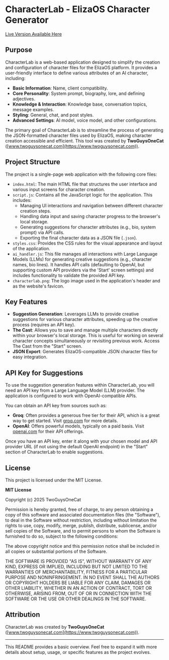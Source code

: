 # CharacterLab - ElizaOS Character Generator

[Live Version Available Here](https://www.twoguysonecat.com/characterlab/)

## Purpose

CharacterLab is a web-based application designed to simplify the creation and configuration of character files for the ElizaOS platform. It provides a user-friendly interface to define various attributes of an AI character, including:

*   **Basic Information**: Name, client compatibility.
*   **Core Personality**: System prompt, biography, lore, and defining adjectives.
*   **Knowledge & Interaction**: Knowledge base, conversation topics, message examples.
*   **Styling**: General, chat, and post styles.
*   **Advanced Settings**: AI model, voice model, and other configurations.

The primary goal of CharacterLab is to streamline the process of generating the JSON-formatted character files used by ElizaOS, making character creation accessible and efficient. This tool was created by **TwoGuysOneCat** ([www.twoguysonecat.com](https://www.twoguysonecat.com)).

## Project Structure

The project is a single-page web application with the following core files:

*   `index.html`: The main HTML file that structures the user interface and various input screens for character creation.
*   `script.js`: Contains all the JavaScript logic for the application. This includes:
    *   Managing UI interactions and navigation between different character creation steps.
    *   Handling data input and saving character progress to the browser's local storage.
    *   Generating suggestions for character attributes (e.g., bio, system prompt) via API calls.
    *   Exporting the final character data as a JSON file (`.json`).
*   `styles.css`: Provides the CSS rules for the visual appearance and layout of the application.
*   `ai_handler.js`: This file manages all interactions with Large Language Models (LLMs) for generating creative suggestions (e.g., character names, bio lines). It handles API calls (defaulting to OpenAI, but supporting custom API providers via the 'Start' screen settings) and includes functionality to validate the provided API key.
*   `characterlab.png`: The logo image used in the application's header and as the website's favicon.

## Key Features

*   **Suggestion Generation**: Leverages LLMs to provide creative suggestions for various character attributes, speeding up the creative process (requires an API key).
*   **The Cast**: Allows you to save and manage multiple characters directly within your browser's local storage. This is useful for working on several character concepts simultaneously or revisiting previous work. Access The Cast from the "Start" screen.
*   **JSON Export**: Generates ElizaOS-compatible JSON character files for easy integration.

## API Key for Suggestions

To use the suggestion generation features within CharacterLab, you will need an API key from a Large Language Model (LLM) provider. The application is configured to work with OpenAI-compatible APIs.

You can obtain an API key from sources such as:

*   **Groq**: Often provides a generous free tier for their API, which is a great way to get started. Visit [groq.com](https://groq.com/) for more details.
*   **OpenAI**: Offers powerful models, typically on a paid basis. Visit [openai.com](https://openai.com/) for their API offerings.

Once you have an API key, enter it along with your chosen model and API provider URL (if not using the default OpenAI endpoint) in the "Start" section of CharacterLab to enable suggestions.

## License

This project is licensed under the MIT License.

**MIT License**

Copyright (c) 2025 TwoGuysOneCat

Permission is hereby granted, free of charge, to any person obtaining a copy
of this software and associated documentation files (the "Software"), to deal
in the Software without restriction, including without limitation the rights
to use, copy, modify, merge, publish, distribute, sublicense, and/or sell
copies of the Software, and to permit persons to whom the Software is
furnished to do so, subject to the following conditions:

The above copyright notice and this permission notice shall be included in all
copies or substantial portions of the Software.

THE SOFTWARE IS PROVIDED "AS IS", WITHOUT WARRANTY OF ANY KIND, EXPRESS OR
IMPLIED, INCLUDING BUT NOT LIMITED TO THE WARRANTIES OF MERCHANTABILITY,
FITNESS FOR A PARTICULAR PURPOSE AND NONINFRINGEMENT. IN NO EVENT SHALL THE
AUTHORS OR COPYRIGHT HOLDERS BE LIABLE FOR ANY CLAIM, DAMAGES OR OTHER
LIABILITY, WHETHER IN AN ACTION OF CONTRACT, TORT OR OTHERWISE, ARISING FROM,
OUT OF OR IN CONNECTION WITH THE SOFTWARE OR THE USE OR OTHER DEALINGS IN THE
SOFTWARE.

## Attribution

CharacterLab was created by **TwoGuysOneCat** ([www.twoguysonecat.com](https://www.twoguysonecat.com)).

---

This README provides a basic overview. Feel free to expand it with more details about setup, usage, or specific features as the project evolves.
